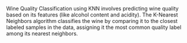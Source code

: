 Wine Quality Classification using KNN involves predicting wine quality based on its features (like alcohol content and acidity). The K-Nearest Neighbors algorithm classifies the wine by comparing it to the closest labeled samples in the data, assigning it the most common quality label among its nearest neighbors.
